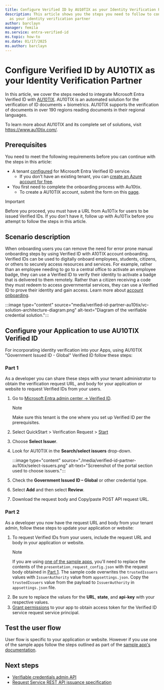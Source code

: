 ```yaml
---
title: Configure Verified ID by AU10TIX as your Identity Verification Partner
description: This article shows you the steps you need to follow to configure AU10TIX
  as your identity verification partner
author: barclayn
manager: femila
ms.service: entra-verified-id
ms.topic: how-to
ms.date: 01/17/2025
ms.author: barclayn
---
```


# Configure Verified ID by AU10TIX as your Identity Verification Partner

In this article, we cover the steps needed to integrate Microsoft Entra Verified ID with [AU10TIX](https://www.au10tix.com/). AU10TIX is an automated solution for the verification of ID documents + biometrics. AU10TIX supports the verification of documents in over 190 regions reading documents in their regional languages.

To learn more about AU10TIX and its complete set of solutions, visit https://www.au10tix.com/.

## Prerequisites

 You need to meet the following requirements before you can continue with the steps in this article:

- A tenant [configured](verifiable-credentials-configure-tenant.md) for Microsoft Entra Verified ID service.
    - If you don't have an existing tenant, you can [create an Azure account for free](https://azure.microsoft.com/free/?WT.mc_id=A261C142F).
- You first need to complete the onboarding process with Au10tix.
    - To create a AU10TIX account, submit the form on this [page](https://www.au10tix.com/solutions/verifiable-credentials/).


>[!IMPORTANT]
> Before you proceed, you must have a URL from Au10Tix for users to be issued Verified IDs. If you don't have it, follow up with Au10Tix before you attempt to follow the steps in this article.

## Scenario description

When onboarding users you can remove the need for error prone manual onboarding steps by using Verified ID with A10TIX account onboarding. Verified IDs can be used to digitally onboard employees, students, citizens, or others to securely access resources and services. For example, rather than an employee needing to go to a central office to activate an employee badge, they can use a Verified ID to verify their identity to activate a badge that is delivered to them remotely. Rather than a citizen receiving a code they must redeem to access governmental services, they can use a Verified ID to prove their identity and gain access. Learn more about [account onboarding](./plan-verification-solution.md#account-onboarding).



:::image type="content" source="media/verified-id-partner-au10tix/vc-solution-architecture-diagram.png" alt-text="Diagram of the verifiable credential solution.":::


## Configure your Application to use AU10TIX Verified ID

For incorporating identity verification into your Apps, using AU10TIX  "Government Issued ID - Global" Verified ID follow these steps:

### Part 1

As a developer you can share these steps with your tenant administrator to obtain the verification request URL, and body for your application or website to request Verified IDs from your users.

1. Go to [Microsoft Entra admin center -> Verified ID](https://entra.microsoft.com/#view/Microsoft_AAD_DecentralizedIdentity/ResourceOverviewBlade). 

   >[!NOTE]
   > Make sure this tenant is the one where you set up Verified ID per the prerequisites.

1. Select QuickStart > Verification Request > [Start](https://entra.microsoft.com/#view/Microsoft_AAD_DecentralizedIdentity/QuickStartVerifierBlade)
1. Choose **Select Issuer**.
1. Look for AU10TIX in the **Search/select issuers** drop-down.

   :::image type="content" source="./media/verified-id-partner-au10tix/select-issuers.png" alt-text="Screenshot of the portal section used to choose issuers.":::

1. Check the **Government Issued ID – Global** or other credential type.
1. Select **Add** and then select **Review**.
1. Download the request body and Copy/paste POST API request URL.

### Part 2

As a developer you now have the request URL and body from your tenant admin, follow these steps to update your application or website:

1. To request Verified IDs from your users, include the request URL and body in your application or website. 
   >[!Note]
   >If you are using [one of the sample apps](https://aka.ms/vcsample), you'll need to replace the contents of the `presentation_request_config.json` with the request body obtained in [Part 1](#part-1). The sample code overwrites the `trustedIssuers` values with `IssuerAuthority` value from `appsettings.json`. Copy the `trustedIssuers` value from the payload to `IssuerAuthority` in `appsettings.json` file.
1. Be sure to replace the values for the **URL**, **state**, and **api-key** with your respective values.
1. [Grant permissions](verifiable-credentials-configure-tenant.md#grant-permissions-to-get-access-tokens) to your app to obtain access token for the Verified ID service request service principal.

## Test the user flow

User flow is specific to your application or website. However if you use one of the sample apps follow the steps outlined as part of the [sample app's documentation](https://aka.ms/vcsample).

## Next steps

- [Verifiable credentials admin API](admin-api.md)
- [Request Service REST API issuance specification](issuance-request-api.md)